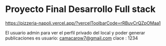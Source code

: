 # Proyecto Final Desarrollo Full stack


https://pizzeria-napoli.vercel.app/?vercelToolbarCode=rRBuvCrQZpOMaa1

El usuario admin para ver el perfil privado del local y poder generar publicaciones  es 
usuario: camacarow7@gmail.com
clace : 1234

